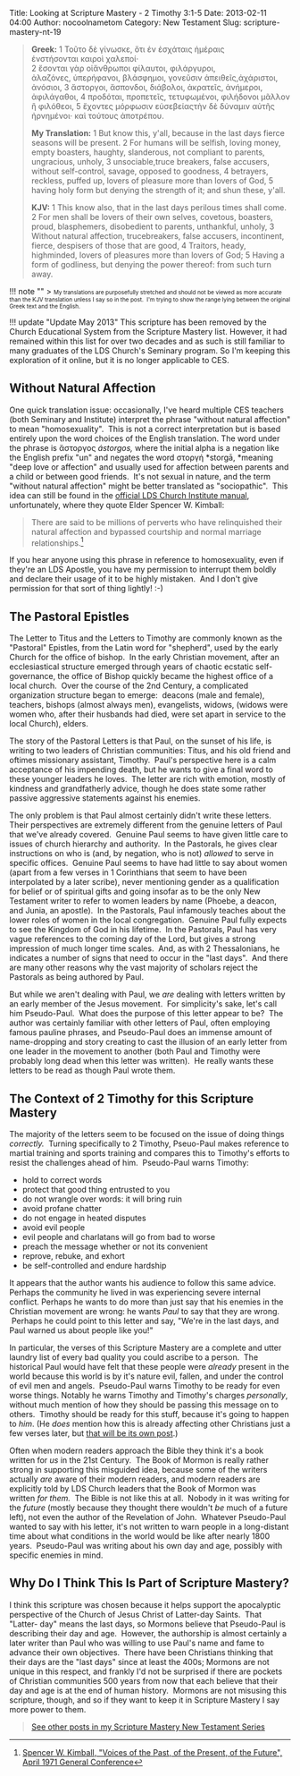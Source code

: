 Title: Looking at Scripture Mastery - 2 Timothy 3:1-5
Date: 2013-02-11 04:00
Author: nocoolnametom
Category: New Testament
Slug: scripture-mastery-nt-19

> **Greek:**
>  <span>1</span> Τοῦτο δὲ γίνωσκε, ὅτι ἐν ἐσχάταις ἡμέραις ἐνστήσονται καιροὶ χαλεποί·
>  <span>2</span> ἔσονται γὰρ οἱἄνθρωποι φίλαυτοι, φιλάργυροι, ἀλαζόνες, ὑπερήφανοι, βλάσφημοι, γονεῦσιν ἀπειθεῖς,ἀχάριστοι, ἀνόσιοι,
>  <span>3</span> ἄστοργοι, ἄσπονδοι, διάβολοι, ἀκρατεῖς, ἀνήμεροι, ἀφιλάγαθοι,
>  <span>4</span> προδόται, προπετεῖς, τετυφωμένοι, φιλήδονοι μᾶλλον ἢ φιλόθεοι,
>  <span>5</span> ἔχοντες μόρφωσιν εὐσεβείαςτὴν δὲ δύναμιν αὐτῆς ἠρνημένοι· καὶ τούτους ἀποτρέπου.
>
> **My Translation:**
>  <span>1</span> But know this, y'all, because in the last days fierce seasons will be present.
>  <span>2</span> For humans will be selfish, loving money, empty boasters, haughty, slanderous, not compliant to parents, ungracious, unholy,
>  <span>3</span> unsociable,truce breakers, false accusers, without self-control, savage, opposed to goodness,
>  <span>4</span> betrayers, reckless, puffed up, lovers of pleasure more than lovers of God,
>  <span>5</span> having holy form but denying the strength of it; and shun these, y'all.
>
> **KJV:**
>  <span>1</span> This know also, that in the last days perilous times shall come.
>  <span>2</span> For men shall be lovers of their own selves, covetous, boasters, proud, blasphemers, disobedient to parents, unthankful, unholy,
>  <span>3</span> Without natural affection, trucebreakers, false accusers, incontinent, fierce, despisers of those that are good,
>  <span>4</span> Traitors, heady, highminded, lovers of pleasures more than lovers of God;
>  <span>5</span> Having a form of godliness, but denying the power thereof: from such turn away.

!!! note ""
     > <span style="font-size: x-small;">My translations are purposefully stretched and should not be viewed as more accurate than the KJV translation unless I say so in the post.  I'm trying to show the range lying between the original Greek text and the English.</span>

!!! update "Update May 2013"
     This scripture has been removed by the Church Educational System from the Scripture Mastery list. However, it had remained within this list for over two decades and as such is still familiar to many graduates of the LDS Church's Seminary program. So I'm keeping this exploration of it online, but it is no longer applicable to CES.

Without Natural Affection
-------------------------

One quick translation issue: occasionally, I've heard multiple CES teachers (both Seminary and Institute) interpret the phrase "without natural affection" to mean "homosexuality".  This is not a correct interpretation but is based entirely upon the word choices of the English translation. The word under the phrase is ἄστοργος *ástorgos,* where the initial alpha is a negation like the English prefix "un" and negates the word στοργή *storgā, *meaning "deep love or affection" and usually used for affection between parents and a child or between good friends.  It's not sexual in nature, and the term "without natural affection" might be better translated as "sociopathic".  This idea can still be found in the [official LDS Church Institute manual][], unfortunately, where they quote Elder Spencer W. Kimball:

> There are said to be millions of perverts who have relinquished their natural affection and bypassed courtship and normal marriage relationships.[^1]

[^1]: [Spencer W. Kimball, "Voices of the Past, of the Present, of the Future", April 1971 General Conference][]

If you hear anyone using this phrase in reference to homosexuality, even if they're an LDS Apostle, you have my permission to interrupt them boldly and declare their usage of it to be highly mistaken.  And I don't give permission for that sort of thing lightly! :-)

The Pastoral Epistles
---------------------

The Letter to Titus and the Letters to Timothy are commonly known as the "Pastoral" Epistles, from the Latin word for "shepherd", used by the early Church for the office of bishop.  In the early Christian movement, after an ecclesiastical structure emerged through years of chaotic ecstatic self- governance, the office of Bishop quickly became the highest office of a local church.  Over the course of the 2nd Century, a complicated organization structure began to emerge:  deacons (male and female), teachers, bishops (almost always men), evangelists, widows, (widows were women who, after their husbands had died, were set apart in service to the local Church), elders.

The story of the Pastoral Letters is that Paul, on the sunset of his life, is writing to two leaders of Christian communities: Titus, and his old friend and oftimes missionary assistant, Timothy.  Paul's perspective here is a calm acceptance of his impending death, but he wants to give a final word to these younger leaders he loves.  The letter are rich with emotion, mostly of kindness and grandfatherly advice, though he does state some rather passive aggressive statements against his enemies.

The only problem is that Paul almost certainly didn't write these letters. Their perspectives are extremely different from the genuine letters of Paul that we've already covered.  Genuine Paul seems to have given little care to issues of church hierarchy and authority.  In the Pastorals, he gives clear instructions on who is (and, by negation, who is not) *allowed* to serve in specific offices.  Genuine Paul seems to have had little to say about women (apart from a few verses in 1 Corinthians that seem to have been interpolated by a later scribe), never mentioning gender as a qualification for belief or of spiritual gifts and going insofar as to be the only New Testament writer to refer to women leaders by name (Phoebe, a deacon, and Junia, an apostle).  In the Pastorals, Paul infamously teaches about the lower roles of women in the local congregation.  Genuine Paul fully expects to see the Kingdom of God in his lifetime.  In the Pastorals, Paul has very vague references to the coming day of the Lord, but gives a strong impression of much longer time scales.  And, as with 2 Thessalonians, he indicates a number of signs that need to occur in the "last days".  And there are many other reasons why the vast majority of scholars reject the Pastorals as being authored by Paul.

But while we aren't dealing with Paul, we *are* dealing with letters written by an early member of the Jesus movement.  For simplicity's sake, let's call him Pseudo-Paul.  What does the purpose of this letter appear to be?  The author was certainly familiar with other letters of Paul, often employing famous pauline phrases, and Pseudo-Paul does an immense amount of name-dropping and story creating to cast the illusion of an early letter from one leader in the movement to another (both Paul and Timothy were probably long dead when this letter was written).  He really wants these letters to be read as though Paul wrote them.

The Context of 2 Timothy for this Scripture Mastery
---------------------------------------------------

The majority of the letters seem to be focused on the issue of doing things *correctly.*  Turning specifically to 2 Timothy, Pseuo-Paul makes reference to martial training and sports training and compares this to Timothy's efforts to resist the challenges ahead of him.  Pseudo-Paul warns Timothy:

-   hold to correct words
-   protect that good thing entrusted to you
-   do not wrangle over words: it will bring ruin
-   avoid profane chatter
-   do not engage in heated disputes
-   avoid evil people
-   evil people and charlatans will go from bad to worse
-   preach the message whether or not its convenient
-   reprove, rebuke, and exhort
-   be self-controlled and endure hardship

It appears that the author wants his audience to follow this same advice. Perhaps the community he lived in was experiencing severe internal conflict. Perhaps he wants to do more than just say that his enemies in the Christian movement are wrong: he wants *Paul* to say that they are wrong.  Perhaps he could point to this letter and say, "We're in the last days, and Paul warned us about people like you!"

In particular, the verses of this Scripture Mastery are a complete and utter laundry list of every bad quality you could ascribe to a person.  The historical Paul would have felt that these people were *already* present in the world because this world is by it's nature evil, fallen, and under the control of evil men and angels.  Pseudo-Paul warns Timothy to be ready for even worse things. Notably he warns Timothy and Timothy's charges *personally*, without much mention of how they should be passing this message on to others.  Timothy should be ready for this stuff, because it's going to happen to *him*. (He *does* mention how this is already affecting other Christians just a few verses later, but [that will be its own post][].)

Often when modern readers approach the Bible they think it's a book written for *us* in the 21st Century.  The Book of Mormon is really rather strong in supporting this misguided idea, because some of the writers actually *are* aware of their modern readers, and modern readers are explicitly told by LDS Church leaders that the Book of Mormon was written *for them.*  The Bible is not like this at all.  Nobody in it was writing for the *future* (mostly because they thought there wouldn't *be* much of a future left), not even the author of the Revelation of John.  Whatever Pseudo-Paul wanted to say with his letter, it's not written to warn people in a long-distant time about what conditions in the world would be like after nearly 1800 years.  Pseudo-Paul was writing about his own day and age, possibly with specific enemies in mind.

Why Do I Think This Is Part of Scripture Mastery?
-------------------------------------------------

I think this scripture was chosen because it helps support the apocalyptic perspective of the Church of Jesus Christ of Latter-day Saints.  That "Latter- day" means the last days, so Mormons believe that Pseudo-Paul is describing their day and age.  However, the authorship is almost certainly a later writer than Paul who was willing to use Paul's name and fame to advance their own objectives.  There have been Christians thinking that their days are the "last days" since at least the 400s; Mormons are not unique in this respect, and frankly I'd not be surprised if there are pockets of Christian communities 500 years from now that each believe that their day and age is at the end of human history.  Mormons are not misusing this scripture, though, and so if they want to keep it in Scripture Mastery I say more power to them.

> [See other posts in my Scripture Mastery New Testament Series][]

[official LDS Church Institute manual]: http://www.lds.org/manual/the-life-and-teachings-of-jesus-and-his-apostles/section-10-pauls-witness-to-priesthood-leaders/chapter-45-i-have-fought-a-good-fight-i-have-finished-my-course-i-have-kept-the-faith?lang=eng "The Life and Teachings of Jesus and his Apostles"
[that will be its own post]: |filename|ever-learning.md "“Ever Learning, and Never Able to Come to a Knowledge of the Truth”"
[See other posts in my Scripture Mastery New Testament Series]: |filename|scripture-mastery-new-testament.md "Scripture Mastery: New Testament"
[Spencer W. Kimball, "Voices of the Past, of the Present, of the Future", April 1971 General Conference]: http://www.lds.org/ensign/1971/06/voices-of-the-past-of-the-present-of-the-future?lang=eng "Voices of the Past, of the Present, of the Future"
